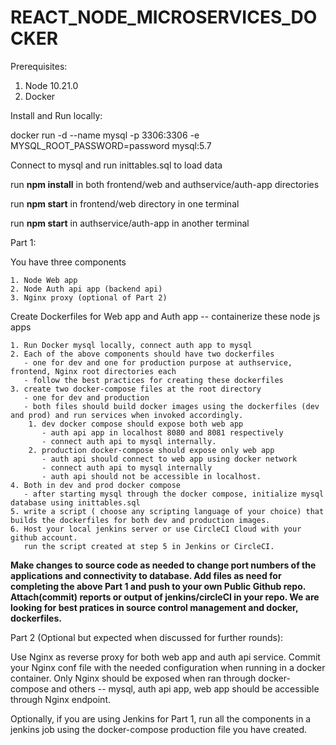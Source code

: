 # REACT_NODE_MICROSERVICES_DOCKER

Prerequisites:

1. Node 10.21.0
2. Docker

Install and Run locally:

docker run -d --name mysql -p 3306:3306 -e MYSQL_ROOT_PASSWORD=password mysql:5.7

Connect to mysql and run inittables.sql to load data

run **npm install** in both frontend/web and authservice/auth-app directories

run **npm start** in frontend/web directory in one terminal

run **npm start** in authservice/auth-app in another terminal

Part 1:

You have three components 
    
    1. Node Web app
    2. Node Auth api app (backend api)
    3. Nginx proxy (optional of Part 2)

Create Dockerfiles for Web app and Auth app -- containerize these node js apps

    1. Run Docker mysql locally, connect auth app to mysql
    2. Each of the above components should have two dockerfiles 
       - one for dev and one for production purpose at authservice, frontend, Nginx root directories each 
       - follow the best practices for creating these dockerfiles
    3. create two docker-compose files at the root directory 
       - one for dev and production 
       - both files should build docker images using the dockerfiles (dev and prod) and run services when invoked accordingly.
        1. dev docker compose should expose both web app 
           - auth api app in localhost 8080 and 8081 respectively 
           - connect auth api to mysql internally.
        2. production docker-compose should expose only web app 
           - auth api should connect to web app using docker network
           - connect auth api to mysql internally
           - auth api should not be accessible in localhost.
    4. Both in dev and prod docker compose 
       - after starting mysql through the docker compose, initialize mysql database using inittables.sql
    5. write a script ( choose any scripting language of your choice) that builds the dockerfiles for both dev and production images.
    6. Host your local jenkins server or use CircleCI Cloud with your github account. 
       run the script created at step 5 in Jenkins or CircleCI.  

**Make changes to source code as needed to change port numbers of the applications and connectivity to database.
Add files as need for completing the above Part 1 and push to your own Public Github repo. Attach(commit) reports or output of jenkins/circleCI in your repo.
We are looking for best pratices in source control management and docker, dockerfiles.**

Part 2 (Optional but expected when discussed for further rounds):

Use Nginx as reverse proxy for both web app and auth api service.
Commit your Nginx conf file with the needed configuration when running in a docker container.
Only Nginx should be exposed when ran through docker-compose and others -- mysql, auth api app, web app should be accessible through Nginx endpoint.

Optionally, if you are using Jenkins for Part 1, run all the components in a jenkins job using the docker-compose production file you have created.

